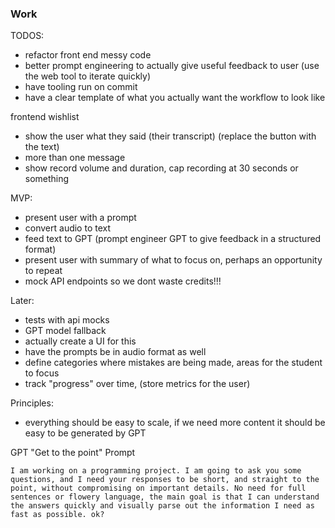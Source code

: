 ### Work

TODOS:
- refactor front end messy code
- better prompt engineering to actually give useful feedback to user (use the web tool to iterate quickly)
- have tooling run on commit
- have a clear template of what you actually want the workflow to look like

frontend wishlist
- show the user what they said (their transcript) (replace the button with the text)
- more than one message
- show record volume and duration, cap recording at 30 seconds or something

MVP:
- present user with a prompt
- convert audio to text
- feed text to GPT (prompt engineer GPT to give feedback in a structured format)
- present user with summary of what to focus on, perhaps an opportunity to repeat
- mock API endpoints so we dont waste credits!!!

Later:
- tests with api mocks 
- GPT model fallback
- actually create a UI for this
- have the prompts be in audio format as well
- define categories where mistakes are being made, areas for the student to focus
- track "progress" over time, (store metrics for the user)


Principles:
- everything should be easy to scale, if we need more content it should be easy to be generated by GPT


GPT "Get to the point" Prompt
```
I am working on a programming project. I am going to ask you some questions, and I need your responses to be short, and straight to the point, without compromising on important details. No need for full sentences or flowery language, the main goal is that I can understand the answers quickly and visually parse out the information I need as fast as possible. ok?
```
